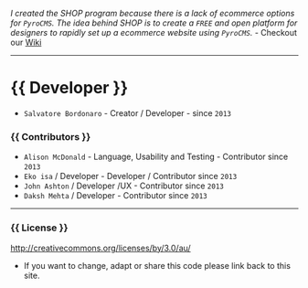 *I created the SHOP program because there is a lack of ecommerce options for `PyroCMS`. The idea behind SHOP is to create a `FREE` and open platform for designers to rapidly set up a ecommerce website using `PyroCMS`.*  - Checkout our [Wiki](https://bitbucket.org/pyromaniac/shop-for-pyrocms/wiki/)


**********

# {{ Developer }}
* `Salvatore Bordonaro` - Creator / Developer - since `2013`

### {{ Contributors }} 
* `Alison McDonald` - Language, Usability and Testing  - Contributor since `2013`
* `Eko isa` / Developer - Developer / Contributor since `2013`
* `John Ashton` / Developer /UX  - Contributor since `2013`
* `Daksh Mehta` / Developer - Contributor since `2013`


**********

### {{ License }}

http://creativecommons.org/licenses/by/3.0/au/

* If you want to change, adapt or share this code please link back to this site.
